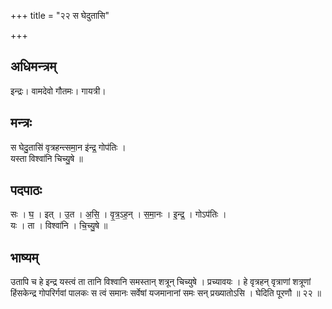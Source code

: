 +++
title = "२२ स घेदुतासि"

+++
## अधिमन्त्रम्
इन्द्रः। वामदेवो गौतमः। गायत्री।

## मन्त्रः
स घेदु॒तासि॑ वृत्रहन्त्समा॒न इ॑न्द्र॒ गोप॑तिः ।  
यस्ता विश्वा॑नि चिच्यु॒षे ॥

## पदपाठः
सः । घ॒ । इत् । उ॒त । अ॒सि॒ । वृ॒त्र॒ऽह॒न् । स॒मा॒नः । इ॒न्द्र॒ । गोऽप॑तिः ।  
यः । ता । विश्वा॑नि । चि॒च्यु॒षे ॥

## भाष्यम्
उतापि च हे इन्द्र यस्त्वं ता तानि विश्वानि समस्तान् शत्रून् चिच्युषे । प्रच्यावयः । हे वृत्रहन् वृत्राणां शत्रूणां हिंसकेन्द्र गोपरिर्गवां पालकः स त्वं समानः सर्वेषां यजमानानां समः सन् प्रख्यातोऽसि । घेदिति पूरणौ ॥ २२ ॥